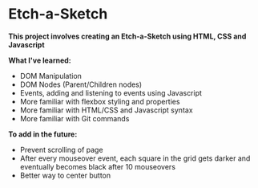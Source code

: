 # Etch-a-Sketch

**This project involves creating an Etch-a-Sketch using HTML, CSS and Javascript**

**What I've learned:**

- DOM Manipulation
- DOM Nodes (Parent/Children nodes)
- Events, adding and listening to events using Javascript
- More familiar with flexbox styling and properties
- More familiar with HTML/CSS and Javascript syntax
- More familiar with Git commands

**To add in the future:**

- Prevent scrolling of page
- After every mouseover event, each square in the grid gets darker and eventually becomes black after 10 mouseovers
- Better way to center button
